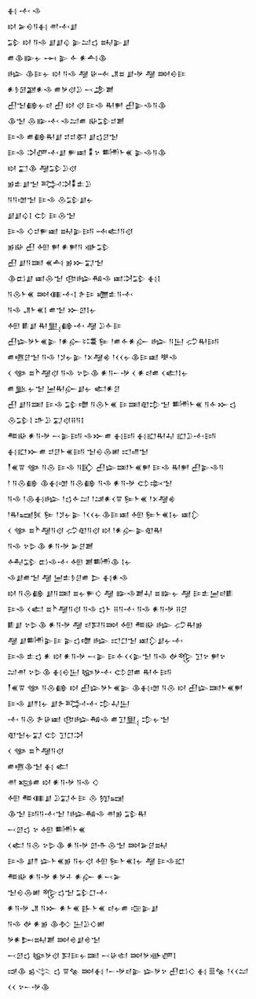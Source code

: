 <div class='block'>
<div class='line'>𒈬 𒋾 𒈾</div>
<div class='line'>𒊭 𒅕𒀪𒀀𒈬 𒉣𒋾𒋗</div>
<div class='line'>𒁉 𒊭 𒀀𒈾 𒋗𒋗𒌒 𒉌𒁺𒌓 𒊻𒉌𒋗</div>
<div class='line'>𒌑𒆠𒅔𒉡 𒆰 𒉌 𒅆 𒀭𒋀𒆠</div>
<div class='line'>𒈗 𒆠𒄿𒉡 𒊭 𒀀𒈾 𒆷 𒄩𒁄 𒂗𒊺 𒋗𒋩 𒆷 𒇷𒀪𒄿</div>
<div class='line'>𒀭𒊩𒌆𒃞𒀭𒈾 𒌑𒃻𒋼𒊒 𒁁𒂁𒋢</div>
<div class='line'>𒌷𒈠𒂵𒉡𒁀 𒌷 𒊭 𒋼 𒄿𒈾 𒊑𒂍 𒌷𒉌𒈾𒀀𒆠</div>
<div class='line'>𒆠𒈠 𒁲𒅔𒋾 𒈾𒁺𒌑 𒄫𒁉𒄑𒋢</div>
<div class='line'>𒄿𒈾 𒌑𒂵𒊑𒋗 𒄑𒄑𒀳 𒋗𒌓𒆪𒈠</div>
<div class='line'>𒄿𒈾 𒋫𒂇𒋾𒋗 𒊓𒀜 𒀮𒆳 𒌦𒈨𒌍 𒉌𒈾𒀀𒆠</div>
<div class='line'>𒊭 𒂷𒆠 𒆷𒁉𒊒𒋼</div>
<div class='line'>𒂊𒉺𒋗𒈠 𒅋𒋫𒀮𒉺𒊒</div>
<div class='line'>𒀀𒀀𒌝𒈠 𒄿𒈾 𒊮𒁉𒋗𒉡</div>
<div class='line'>𒋗𒋗𒌒𒋙 𒌌 𒄿𒁲𒈠</div>
<div class='line'>𒄿𒈾 𒄭𒄑𒊓𒀜 𒊻𒉌𒅀 𒁄𒅗𒀀𒋼</div>
<div class='line'>𒂊𒄫 𒌷 𒅇 𒂍 𒀭𒂍𒀀 𒀝𒁉</div>
<div class='line'>𒌷 𒋗𒀀𒌅 𒌍𒋀 𒂊𒁍𒍑𒈠</div>
<div class='line'>𒆠𒆗𒋗 𒀜𒁲𒈠 𒂦𒈗𒄀𒈾 𒀜𒋫𒁉 𒈬𒋙</div>
<div class='line'>𒀀𒊮𒈨𒌍 𒇷𒈪𒋾𒋙 𒉿𒄿 𒁾𒉺𒀀𒋾</div>
<div class='line'>𒀀𒈾 𒂗𒈨𒌍𒋙 𒌑𒈠 𒁍𒇻𒋙𒉡</div>
<div class='line'>𒅇 𒀾𒋗 𒊑𒅅𒂵𒋾 𒆷 𒊒𒅆𒄿</div>
<div class='line'>𒌷𒇽𒃻𒈨𒌍𒉌 𒁹𒀭𒅎𒂟𒃮 𒌉 𒁹𒌑𒅆𒀭𒅎 𒈗 𒀀𒌨 𒈤𒊑𒅀</div>
<div class='line'>𒌑𒍠𒆪𒈠 𒀀𒈾 𒁹𒋡𒉡𒉌 𒁹𒉽𒆷𒄯 𒁹𒌋𒌋𒉡𒆠𒄿𒀜 𒋧𒈾</div>
<div class='line'>𒌋 𒀲 𒊺𒋻𒆷𒋼 𒀀𒈾 𒆳𒌇𒆠 𒀭𒀀𒀸𒋩 𒌋 𒀭𒁀𒌑 𒌋𒅗𒋙𒉡</div>
<div class='line'>𒌑𒆥𒉡𒈠 𒅁𒊑𒅎𒋗𒉡 𒅗𒀭𒆪</div>
<div class='line'>𒌷 𒋗𒀀𒌅 𒄿𒈾 𒁉𒈩 𒀀𒊮𒈨𒌍 𒄿𒌅𒊏𒄠𒈠 𒌦𒈨𒌍 𒀀𒅆𒁍𒌓 𒊮𒁉𒋙 𒈥𒊒 𒍑𒋼𒍝𒀀𒋙</div>
<div class='line'>𒍣𒄫 𒀭𒀀𒋩 𒁁𒉌𒅀 𒈾𒁍𒌑 𒈬𒅀 𒈬𒊬𒊑𒄷 𒊬𒊒𒋾𒅀</div>
<div class='line'>𒈬𒊬𒁍𒌑 𒄑𒆪𒈨𒌍𒅀 𒈠𒀪𒁲𒅖 𒀊𒈛𒈠</div>
<div class='line'>𒐕𒌍𒐊 𒀲 𒀀𒊮 𒄿𒈾 𒀀𒃼 𒌷𒇽𒌅𒈨𒌍𒂍 𒄿𒈾 𒊑𒂍 𒌷𒉌𒈾𒀀</div>
<div class='line'>𒁹 𒀀𒊮𒂵 𒆠𒈬𒌝 𒀀𒊮𒂵 𒀀𒈾 𒀭𒀀𒋩 𒌌𒇸𒈠</div>
<div class='line'>𒀀𒈾 𒁹𒁲𒈬𒈗 𒁹𒌓𒅆𒁺 𒁹𒁼𒀭𒌋𒐊 𒌉𒈨𒌍 𒁹𒉽𒆷𒄯</div>
<div class='line'>𒁹𒊑𒍢𒍮 𒌉 𒁹𒋡𒉡𒉌 𒁹𒌋𒌋𒉡𒆠𒄿𒀜 𒅇 𒌉𒈨𒌍𒋙𒉡 𒀜𒁷</div>
<div class='line'>𒌋 𒀲 𒊺𒋻𒆷𒀀𒋼 𒈤𒊏𒀀𒋼 𒊭 𒁹𒀭𒅎𒉌𒊏𒊑</div>
<div class='line'>𒀀𒈾 𒆳𒌇𒆠 𒀭𒀀𒋩 𒅕𒆪𒋢</div>
<div class='line'>𒅈𒁉 𒆗𒈾𒋾 𒅇 𒋢𒌦𒆠 𒋙𒉡</div>
<div class='line'>𒈾𒋗𒌑𒈠 𒆷 𒅁𒉺𒊩𒆪𒌑 𒆕 𒈬𒀭𒈾</div>
<div class='line'>𒊭 𒀀𒊮𒂵 𒋗𒀀𒌅 𒊺𒉡𒊓𒄭 𒆷 𒅔𒈾𒋢𒄷 𒊺𒅔𒉡 𒆷 𒄿𒉺𒅁𒁀𒀾</div>
<div class='line'>𒄿𒈾 𒌋𒅗 𒊺𒋻𒆷𒀀𒋼 𒀀𒈾 𒌓𒈨 𒍝𒀀𒋾 𒀀𒈾 𒀭𒀀𒋩 𒍝𒆪</div>
<div class='line'>𒀾𒋗 𒆳𒌇𒆠 𒀭𒀀𒋩 𒆷 𒁀𒁕𒀀𒇷 𒅇 𒍣𒄫 𒈗 𒈤𒊑𒂊</div>
<div class='line'>𒆷 𒋗𒌦𒉌𒄿 𒉌𒌓𒈩 𒈗 𒀊𒆸𒈠 𒀜𒁷𒋗𒉡𒋾</div>
<div class='line'>𒄿𒈾 𒉺𒌓 𒀭 𒊭 𒀭𒀀𒋩 𒁁𒉌 𒄿𒅆𒌋𒌋𒉌𒈠 𒀀𒈾 𒉻𒈜 𒋛𒆳 𒂍𒆳</div>
<div class='line'>𒁺𒉣 𒆳𒌇𒆠 𒈬𒀪𒌨 𒆧𒃻𒋾 𒌌𒇻𒌑 𒊑𒅆𒅀</div>
<div class='line'>𒐕𒌍𒐊 𒀲 𒀀𒊮𒂵 𒊭 𒌷𒇽𒃻𒈨𒌍𒉌 𒆠𒈬𒌝 𒀀𒊮 𒊭 𒌷𒇽𒌅𒈨𒌍𒂍</div>
<div class='line'>𒄿𒈾 𒋗𒈫𒋙𒉡 𒋗𒉿𒅋𒋾 𒄠𒄷𒌨</div>
<div class='line'>𒋾 𒀀𒊮 𒉿𒄩𒀜 𒂦𒈗𒄀𒈾 𒌑𒋛𒅅 𒄠𒉡𒈠</div>
<div class='line'>𒊏𒈠𒉡𒍑 𒌌 𒋛𒆸𒋫</div>
<div class='line'>𒌋 𒀲 𒊺𒋻𒆷𒀀𒋼</div>
<div class='line'>𒌑𒍠𒆠𒈠 𒈬 𒅗</div>
<div class='line'>𒉣 𒂕𒌑 𒊭 𒀭𒀀𒋩 𒀀𒈾 𒄭</div>
<div class='line'>𒅇 𒍣𒈪𒋗 𒊒𒍑𒅆𒄿 𒊮 𒂖𒍢</div>
<div class='line'>𒆠𒈠 𒅀𒀀𒋾𒈠 𒁹𒈗𒄀𒈾 𒉣𒂊 𒁉𒊑</div>
<div class='line'>𒁁𒇻𒌓 𒆳 𒅇 𒌦𒈨𒌍</div>
<div class='line'>𒌋𒅗 𒀀𒊮 𒆳𒌇𒆠 𒀭𒀀𒋩 𒇻𒋥𒁲𒈠 𒇷𒅕𒆪𒊻</div>
<div class='line'>𒄿𒈾 𒋗𒈫 𒇽𒈨𒌍𒂊 𒀀𒉡𒋼 𒅇 𒌉𒈨𒌍𒋙𒉡 𒆷 𒄿𒈾𒊬</div>
<div class='line'>𒍣𒄫 𒀭𒀀𒋩 𒀭𒃻𒈦 𒀭𒅎 𒀭𒁁𒅕</div>
<div class='line'>𒈠𒀪𒁲𒅖 𒈜𒌓𒈠 𒁉𒆸𒋾</div>
<div class='line'>𒀭𒀀𒋩 𒂗 𒀀𒁍 𒀭𒈨𒌍 𒃲𒈨𒌍 𒁀𒉡𒌑 𒉘𒉌𒋗</div>
<div class='line'>𒀀𒈾 𒉻 𒀭𒂊 𒆠𒁴 𒌨𒊒𒄭𒅖</div>
<div class='line'>𒃻𒀭𒄖𒊻𒋢 𒇷𒄴𒋗𒄴𒈠</div>
<div class='line'>𒁁𒇻𒌓 𒆧𒃻𒋼 𒁕𒄿𒉡𒌅 𒁁𒄩𒊕 𒇷𒃻𒀝𒂇𒋙</div>
<div class='line'>𒀏𒆠 𒌗𒋞 𒌓 𒐊𒆚 𒇷𒈬 𒁹𒀸𒋩𒁀𒉌 𒇽𒃻𒆳 𒌷𒆗𒄭 𒈬 𒑆𒆚 𒁹𒌋𒌋𒁺 𒌋𒌋 𒆳𒀸𒋩𒆠</div>
</div>